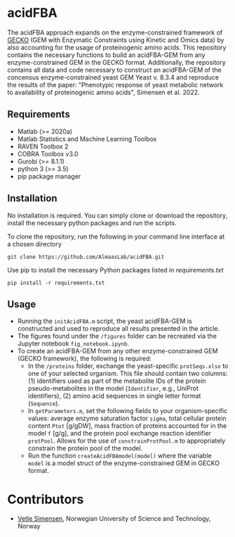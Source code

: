 # acidFBA

The acidFBA approach expands on the enzyme-constrained framework of [GECKO](https://github.com/SysBioChalmers/GECKO) (GEM with Enzymatic Constraints using Kinetic and Omics data) by also accounting for the usage of proteinogenic amino acids. This repository contains the necessary functions to build an acidFBA-GEM from any enzyme-constrained GEM in the GECKO format. Additionally, the repository contains all data and code necessary to construct an acidFBA-GEM of the concensus enzyme-constrained yeast GEM Yeast v. 8.3.4 and reproduce the results of the paper: "Phenotypic response of yeast metabolic network to availability of proteinogenic amino acids", Simensen et al. 2022.

## Requirements
- Matlab (>= 2020a)
- Matlab Statistics and Machine Learning Toolbox
- RAVEN Toolbox 2
- COBRA Toolbox v3.0
- Gurobi (>= 8.1.1)
- python 3 (>= 3.5)
- pip package manager

## Installation
No installation is required. You can simply clone or download the repository, install the necessary python packages and run the scripts.

To clone the repository, run the following in your command line interface at a chosen directory

`git clone https://github.com/AlmaasLab/acidFBA.git`

Use pip to install the necessary Python packages listed in *requirements.txt*

`pip install -r requirements.txt`

## Usage
- Running the `initAcidFBA.m` script, the yeast acidFBA-GEM is constructed and used to reproduce all results presented in the article.
- The figures found under the `/figures` folder can be recreated via the Jupyter notebook `fig_notebook.ipynb`.
- To create an acidFBA-GEM from any other enzyme-constrained GEM (GECKO framework), the following is required:
    - In the `/proteins` folder, exchange the yeast-specific `protSeqs.xlsx` to one of your selected organism. This file should contain two columns: (1) identifiers used as part of the metabolite IDs of the protein pseudo-metabolites in the model (`Identifier`, e.g., UniProt identifiers), (2) amino acid sequences in single letter format (`Sequence`).
    - In `getParameters.m`, set the following fields to your organism-specific values: average enzyme saturation factor `sigma`, total cellular protein content `Ptot` [g/gDW], mass fraction of proteins accounted for in the model `f` [g/g], and the protein pool exchange reaction identifier `protPool`. Allows for the use of `constrainProtPool.m` to appropriately constrain the protein pool of the model.
    - Run the function `createAcidFBAmodel(model)` where the variable `model` is a model struct of the enzyme-constrained GEM in GECKO format.

# Contributors
- [Vetle Simensen](https://www.ntnu.no/ansatte/vetle.simensen), Norwegian University of Science and Technology, Norway
